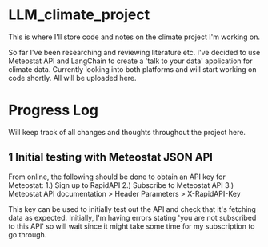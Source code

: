 # LLM_climate_project

This is where I'll store code and notes on the climate project I'm working on.

So far I've been researching and reviewing literature etc. I've decided to use Meteostat API and LangChain to create a 'talk to your data' application for climate data. Currently looking into both platforms and will start working on code shortly. All will be uploaded here.

# Progress Log

Will keep track of all changes and thoughts throughout the project here.

## 1 Initial testing with Meteostat JSON API

From online, the following should be done to obtain an API key for Meteostat:
1.) Sign up to RapidAPI
2.) Subscribe to Meteostat API
3.) Meteostat API documentation > Header Parameters > X-RapidAPI-Key

This key can be used to initially test out the API and check that it's fetching data as expected. Initially, I'm having errors stating 'you are not subscribed to this API' so will wait since it might take some time for my subscription to go through.
